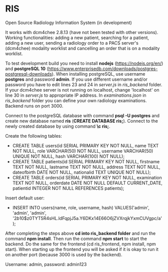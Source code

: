 # RIS
Open Source Radiology Information System (in development)

It works with dcm4chee 2.8.13 (have not been tested with other versions). Working functionalities: adding a new patient, searching for a patient, adding a new user, sending a radiology order to a PACS server's (dcm4chee) modality worklist and cancelling an order that is on a modality worklist.

To test development build you need to install **nodejs** (https://nodejs.org/en/) and **postgreSQL 10** (https://www.enterprisedb.com/downloads/postgres-postgresql-downloads). When installing postgreSQL, use username **postgres** and password **admin**. If you use different username and/or password you have to edit lines 23 and 24 in *server.js* in *ris_backend* folder. If your dcm4chee server is not running on localhost, change 'localhost' on line 30 in *server.js* to appropriate IP address. In *examinations.json* in *ris_backend* folder you can define your own radiology examinations. Backend runs on port 3000.

Connect to the postgreSQL database with command **psql -U postgres** and create new database named **ris** (**CREATE DATABASE ris;**). Connect to the newly created database by using command **\c ris;**.

Create the following tables:
- CREATE TABLE users(id SERIAL PRIMARY KEY NOT NULL, name TEXT NOT NULL, role VARCHAR(50) NOT NULL, username VARCHAR(50) UNIQUE NOT NULL, hash VARCHAR(100) NOT NULL);
- CREATE TABLE patients(id SERIAL PRIMARY KEY NOT NULL, firstname TEXT NOT NULL, lastname TEXT NOT NULL, address TEXT NOT NULL, dateofbirth DATE NOT NULL, nationalid TEXT UNIQUE NOT NULL);
- CREATE TABLE orders(id SERIAL PRIMARY KEY NOT NULL, examination TEXT NOT NULL, orderdate DATE NOT NULL DEFAULT CURRENT_DATE, patientid INTEGER NOT NULL REFERENCES patients);

Insert default user:
- INSERT INTO users(name, role, username, hash) VALUES('admin', 'admin', 'admin', '$2b$10$z0TYT5R4sHL.ldFqpjJ5a.Y6DKx14E66O6jZVXrqjkYxmCUVgpc/a');

After completing the steps above **cd into ris_backend folder** and run the command **npm install**. Then run the command **npm start** to start the backend. Do the same for the frontend (cd ris_frontend, npm install, npm start). When starting up the frontend you will be asked if it is okay to run it on another port (because 3000 is used by the backend).

Username: admin, password: admin123

